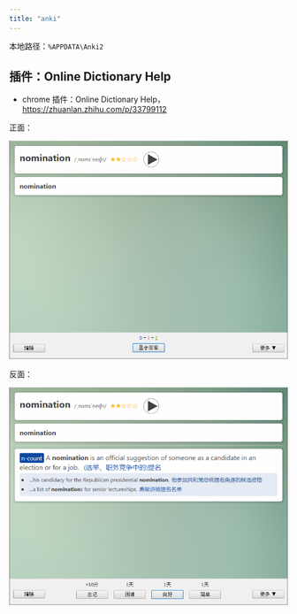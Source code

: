```yaml
---
title: "anki"
---
```


本地路径：`%APPDATA\Anki2`

## 插件：Online Dictionary Help

- chrome 插件：Online Dictionary Help， https://zhuanlan.zhihu.com/p/33799112

正面：

![600](assets/Pasted%20image%2020221112110839.png)

反面：

![600](assets/Pasted%20image%2020221112110857.png)